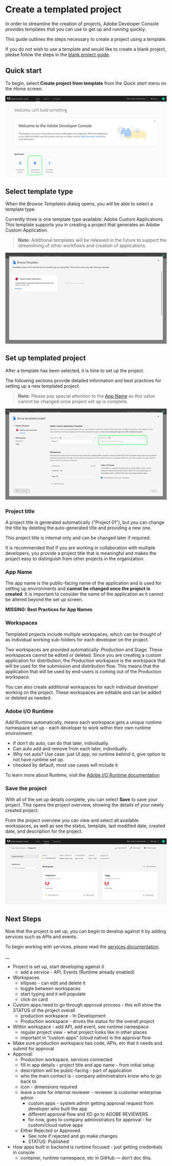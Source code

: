 # Create a templated project

In order to streamline the creation of projects, Adobe Developer Console provides templates that you can use to get up and running quickly.

This guide outlines the steps necessary to create a project using a template. 

If you do not wish to use a template and would like to create a blank project, please follow the steps in the [blank project guide](blank-project.md).

## Quick start

To begin, select **Create project from template** from the _Quick start_ menu on the _Home_ screen.

![](images/create-project-from-template.png)

## Select template type

When the _Browse Templates_ dialog opens, you will be able to select a template type.

Currently three is one template type available: Adobe Custom Applications. This template supports you in creating a project that generates an Adobe Custom Application. 

> **Note:** Additional templates will be released in the future to support the streamlining of other workflows and creation of applications.

![](images/browse-templates.png)

## Set up templated project

After a template has been selected, it is time to set up the project.

The following sections provide detailed information and best practices for setting up a new templated project.

> **Note:** Please pay special attention to the [App Name](#app-name) as this value cannot be changed once project set up is complete.

![](images/set-up-templated-project.png)

### Project title

A project title is generated automatically ("Project 01"), but you can change the title by deleting the auto-generated title and providing a new one. 

This project title is internal only and can be changed later if required.

It is recommended that if you are working in collaboration with multiple developers, you provide a project title that is meaningful and makes the project easy to distinguish from other projects in the organization.

### App Name

The app name is the public-facing name of the application and is used for setting up environments and **cannot be changed once the project is created**. It is important to consider the name of the application as it cannot be altered beyond the set up screen.

**MISSING: Best Practices for App Names**

### Workspaces

Templated projects include multiple workspaces, which can be thought of as individual working sub-folders for each developer on the project.

Two workspaces are provided automatically: Production and Stage. These workspaces cannot be edited or deleted. Since you are creating a custom application for distribution, the Production workspace is the workspace that will be used for the submission and distribution flow. This means that the application that will be used by end-users is coming out of the Production workspace.

You can also create additional workspaces for each individual developer working on the project. These workspaces are editable and can be added or deleted as needed.

### Adobe I/O Runtime

Add Runtime automatically, means each workspace gets a unique runtime namespace set up - each developer to work within their own runtime environment.  
  * If don’t do auto, can do that later, individually.
  * Can auto add and remove from each later, individually.
  * Why not auto? Use case: just UI app, no runtime behind it, give option to not have runtime set up.
  * checked by default, most use cases will include it

To learn more about Runtime, visit the [Adobe I/O Runtime documentation](https://www.adobe.io/apis/experienceplatform/runtime/docs.html)

### Save the project

With all of the set up details complete, you can select **Save** to save your project. This opens the project overview, showing the details of your newly created project.

From the project overview you can view and select all available workspaces, as well as see the status, template, last modified date, created date, and description for the project.

![](images/project-overview.png)

## Next Steps

Now that the project is set up, you can begin to develop against it by adding services such as APIs and events.

To begin working with services, please read the [services documentation](add-services.md).

__



* Project is set up, start developing against it
    * add a service - API, Events (Runtime already enabled)
* Workspaces
    * ellipses - can edit and delete it
    * toggle between workspaces 
    * start typing and it will populate
    * click on card
* Custom apps need to go through approval process - this will show the STATUS of the project overall 
    * production workspace - In Development
    * Production workspace - drives the status for the overall project
* Within workspace - add API, add event, see runtime namespace
    * regular project view - what project looks like in other places
    * important in “custom apps” (cloud native) is the approval flow
* Make sure production workspace has code, APIs, etc that it needs and submit for approval
* Approval:
    * Production workspace, services connected
    * fill in app details - project title and app name - from initial setup
    * description will be public-facing - part of application
    * who the main contact is - company administrators know who to go back to
    * icon - dimensions required
    * leave a note for internal reviewer - reviewer is customer enterprise admin
        * custom apps - system admin getting approval request from developer who built the app
        * different approval flow and XD go to ADOBE REVIEWERS
        * for now, goes to company administrators for approval - for custom/cloud native apps
    * Either Rejected or Approved.
        * See note if rejected and go make changes
        * STATUS: Published
* How apps built in backend is runtime focused - just getting credentials in console
    * container, runtime namespace, etc in GitHub — don’t doc this.